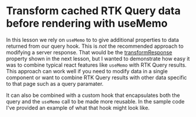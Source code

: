 # Transform cached RTK Query data before rendering with useMemo

In this lesson we rely on `useMemo` to to give additional properties to data returned from our query hook. This is _not_ the recommended approach to modifying a server response. That would be the [transformResponse](https://redux-toolkit.js.org/rtk-query/usage/customizing-queries#customizing-query-responses-with-transformresponse) property shown in the next lesson, but I wanted to demonstrate how easy it was to combine typical react features like `useMemo` with RTK Query results. This approach can work well if you need to modify data in a single component or want to combine RTK Query results with other data specific to that page such as a query paramater.

It can also be combined with a custom hook that encapsulates both the query and the `useMemo` call to be made more reusable. In the sample code I've provided an example of what that hook might look like.
